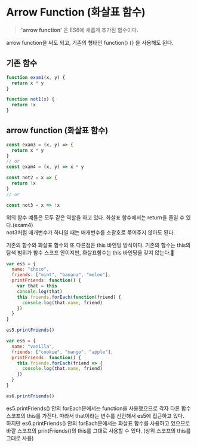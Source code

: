 # Arrow Function (화살표 함수)

> **'arrow function'** 은 ES6에 새롭게 추가된 함수이다.

arrow function을 써도 되고, 기존의 형태인 function() {} 을 사용해도 된다.

## 기존 함수

```javascript
function exam1(x, y) {
  return x * y
}

function not1(x) {
  return !x
}
```

## arrow function (화살표 함수)

```javascript
const exam3 = (x, y) => {
  return x * y
}
// or
const exam4 = (x, y) => x * y

const not2 = x => {
  return !x
}
// or

const not3 = x => !x
```

위의 함수 예들은 모두 같은 역할을 하고 있다. 화살표 함수에서는 return을 줄일 수 있다.(exam4)
<br> not3처럼 매개변수가 하나일 때는 매개변수를 소괄호로 묶어주지 않아도 된다.

기존의 함수와 화살표 함수의 또 다른점은 this 바인딩 방식이다.
기존의 함수는 this의 탐색 범위가 함수 스코프 안이지만, 화살표함수는 this 바인딩을 갖지 않는다.

```javascript
var es5 = {
  name: "choco",
  friends: ["mint", "banana", "melon"],
  printFriends: function() {
    var that = this
    console.log(that)
    this.friends.forEach(function(friend) {
      console.log(that.name, friend)
    })
  }
}

es5.printFriends()

var es6 = {
  name: "vanilla",
  friends: ["cookie", "mango", "apple"],
  printFriends: function() {
    this.friends.forEach(friend => {
      console.log(that.name, friend)
    })
  }
}

es6.printFriends()
```

es5.printFriends() 안의 forEach문에서는 function을 사용했으므로 각자 다른 함수 스코프의 this를 가진다. 따라서 that이라는 변수를 선언해서 es5에 접근하고 있다.<br>
하지만 es6.printFriends() 안의 forEach문에서는 화살표 함수를 사용하고 있으므로 바깥 스코프의 printFriends()의 this를 그대로 사용할 수 있다. (상위 스코프의 this를 그대로 사용)
